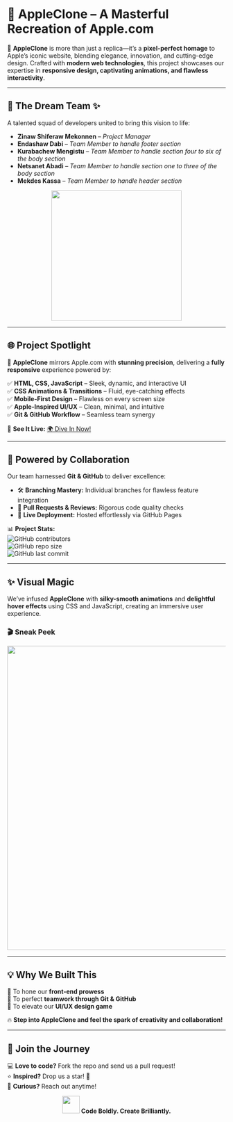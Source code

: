 
# 🍎 **AppleClone** – A Masterful Recreation of Apple.com  

🚀 **AppleClone** is more than just a replica—it’s a **pixel-perfect homage** to Apple’s iconic website, blending elegance, innovation, and cutting-edge design. Crafted with **modern web technologies**, this project showcases our expertise in **responsive design, captivating animations, and flawless interactivity**.  

---

## 👥 **The Dream Team** ✨  
A talented squad of developers united to bring this vision to life:  

 - **Zinaw Shiferaw Mekonnen** – *Project Manager* 
 - **Endashaw Dabi** – *Team Member to handle footer section*   
 - **Kurabachew Mengistu** – *Team Member to handle section four to six of the body section*   
 - **Netsanet Abadi** – *Team Member to handle section one to three of the body section* 
 - **Mekdes Kassa** – *Team Member to handle header section*

<p align="center">  
  <img src="https://media.giphy.com/media/3o7abldj0b3rxrZUxW/giphy.gif" width="300px"/>  
</p>  

---

## 🌐 **Project Spotlight**  
🔹 **AppleClone** mirrors Apple.com with **stunning precision**, delivering a **fully responsive** experience powered by:  

✅ **HTML, CSS, JavaScript** – Sleek, dynamic, and interactive UI  
✅ **CSS Animations & Transitions** – Fluid, eye-catching effects  
✅ **Mobile-First Design** – Flawless on every screen size  
✅ **Apple-Inspired UI/UX** – Clean, minimal, and intuitive  
✅ **Git & GitHub Workflow** – Seamless team synergy  

🎯 **See It Live:** [🌍 Dive In Now!](https://zinaws.github.io/appleClone)  

---

## 🔗 **Powered by Collaboration**  
Our team harnessed **Git & GitHub** to deliver excellence:  

- 🛠 **Branching Mastery:** Individual branches for flawless feature integration  
- 🔄 **Pull Requests & Reviews:** Rigorous code quality checks 
- 🚀 **Live Deployment:** Hosted effortlessly via GitHub Pages  

📊 **Project Stats:**  
![GitHub contributors](https://img.shields.io/github/contributors/ZinawS/appleClone?color=blue&style=for-the-badge)  
![GitHub repo size](https://img.shields.io/github/repo-size/ZinawS/appleClone?style=for-the-badge)  
![GitHub last commit](https://img.shields.io/github/last-commit/ZinawS/appleClone?style=for-the-badge)  

---

## ✨ **Visual Magic**  
We’ve infused **AppleClone** with **silky-smooth animations** and **delightful hover effects** using CSS and JavaScript, creating an immersive user experience.  

### 🎬 **Sneak Peek**  
<p align="center">  
  <img src="https://your-gif-url.com/appleclone-preview.gif" width="700px"/>  
</p>  

---

## 💡 **Why We Built This**  
🔹 To hone our **front-end prowess**  
🔹 To perfect **teamwork through Git & GitHub**  
🔹 To elevate our **UI/UX design game**  

🔥 **Step into AppleClone and feel the spark of creativity and collaboration!**  

---

## 🚀 **Join the Journey**  
💻 **Love to code?** Fork the repo and send us a pull request!  
⭐ **Inspired?** Drop us a star! 🌟  
📧 **Curious?** Reach out anytime!  

<p align="center">  
  <img src="https://media.giphy.com/media/hvRJCLFzcasrR4ia7z/giphy.gif" width="40px"/>  
  <strong>Code Boldly. Create Brilliantly.</strong>  
</p>  

